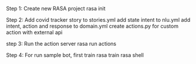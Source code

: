 Step 1: Create new RASA project
        rasa init

Step 2: Add covid tracker story to stories.yml 
        add  state intent to nlu.yml
        add intent, action and response to domain.yml
        create actions.py for custom action with external api

step 3: Run the action server
        rasa run actions
        
Step 4: For run sample bot, first train 
        rasa train
        rasa shell